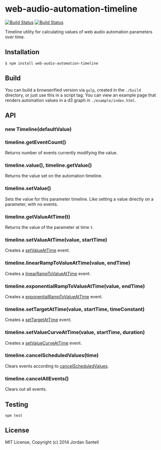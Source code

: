# web-audio-automation-timeline

[![Build Status](http://img.shields.io/travis/jsantell/web-audio-automation-timeline.svg?style=flat-square)](https://travis-ci.org/jsantell/web-audio-automation-timeline)
[![Build Status](http://img.shields.io/npm/v/web-audio-automation-timeline.svg?style=flat-square)](https://www.npmjs.org/package/web-audio-automation-timeline)


Timeline utility for calculating values of web audio automation parameters over time.

## Installation

`$ npm install web-audio-automation-timeline`

## Build

You can build a browserified version via `gulp`, created in the `./build` directory, or
just use this in a script tag. You can view an example page that renders automation values in a d3 graph in `./example/index.html`.

## API

### new Timeline(defaultValue)

### timeline.getEventCount()

Returns number of events currently modifying the value.

### timeline.value(), timeline.getValue()

Returns the value set on the automation timeline.

### timeline.setValue()

Sets the value for this parameter timeline. Like setting a value directly on a parameter, with no events.

### timeline.getValueAtTime(t)

Returns the value of the parameter at time `t`.

### timeline.setValueAtTime(value, startTime)

Creates a [setValueAtTime](http://webaudio.github.io/web-audio-api/#widl-AudioParam-setValueAtTime-void-float-value-double-startTime) event.

### timeline.linearRampToValueAtTime(value, endTime)

Creates a [linearRampToValueAtTime](http://webaudio.github.io/web-audio-api/#widl-AudioParam-linearRampToValueAtTime-void-float-value-double-endTime) event.

### timeline.exponentialRampToValueAtTime(value, endTime)

Creates a [exponentialRampToValueAtTime](http://webaudio.github.io/web-audio-api/#widl-AudioParam-exponentialRampToValueAtTime-void-float-value-double-endTime) event.

### timeline.setTargetAtTime(value, startTime, timeConstant)

Creates a [setTargetAtTime](http://webaudio.github.io/web-audio-api/#widl-AudioParam-setTargetAtTime-void-float-target-double-startTime-float-timeConstant) event.

### timeline.setValueCurveAtTime(value, startTime, duration) 

Creates a [setValueCurveAtTime](http://webaudio.github.io/web-audio-api/#widl-AudioParam-setValueCurveAtTime-void-Float32Array-values-double-startTime-double-duration) event.

### timeline.cancelScheduledValues(time)

Clears events according to [cancelScheduledValues](http://webaudio.github.io/web-audio-api/#widl-AudioParam-cancelScheduledValues-void-double-startTime).

### timeline.cancelAllEvents()

Clears out all events.

## Testing

`npm test`

## License

MIT License, Copyright (c) 2014 Jordan Santell
